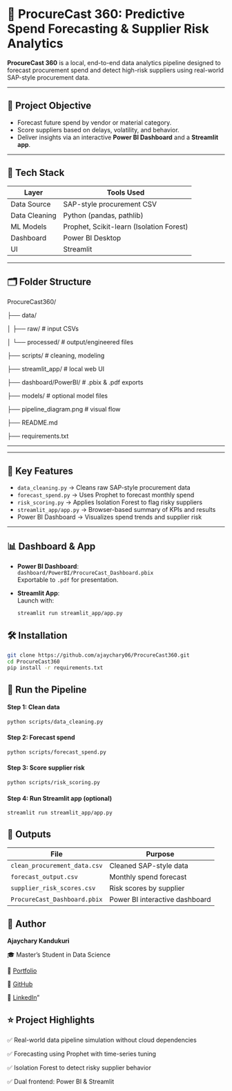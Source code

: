 # 🚀 ProcureCast 360: Predictive Spend Forecasting & Supplier Risk Analytics

**ProcureCast 360** is a local, end-to-end data analytics pipeline designed to forecast procurement spend and detect high-risk suppliers using real-world SAP-style procurement data.

---

## 🎯 Project Objective

- Forecast future spend by vendor or material category.
- Score suppliers based on delays, volatility, and behavior.
- Deliver insights via an interactive **Power BI Dashboard** and a **Streamlit app**.

---

## 🧩 Tech Stack

| Layer         | Tools Used                                      |
|---------------|-------------------------------------------------|
| Data Source   | SAP-style procurement CSV                       |
| Data Cleaning | Python (pandas, pathlib)                        |
| ML Models     | Prophet, Scikit-learn (Isolation Forest)        |
| Dashboard     | Power BI Desktop                                |
| UI            | Streamlit                                       |

---

## 🗂️ Folder Structure

ProcureCast360/

├── data/

│ ├── raw/ # input CSVs

│ └── processed/ # output/engineered files

├── scripts/ # cleaning, modeling

├── streamlit_app/ # local web UI

├── dashboard/PowerBI/ # .pbix & .pdf exports

├── models/ # optional model files

├── pipeline_diagram.png # visual flow

├── README.md

├── requirements.txt


---



---

## 🧠 Key Features

- `data_cleaning.py` → Cleans raw SAP-style procurement data
- `forecast_spend.py` → Uses Prophet to forecast monthly spend
- `risk_scoring.py` → Applies Isolation Forest to flag risky suppliers
- `streamlit_app/app.py` → Browser-based summary of KPIs and results
- Power BI Dashboard → Visualizes spend trends and supplier risk

---

## 📊 Dashboard & App

- **Power BI Dashboard**:  
  `dashboard/PowerBI/ProcureCast_Dashboard.pbix`  
  Exportable to `.pdf` for presentation.

- **Streamlit App**:  
  Launch with:
  ```bash
  streamlit run streamlit_app/app.py
  ```

## 🛠️ Installation

``` bash
git clone https://github.com/ajaychary06/ProcureCast360.git
cd ProcureCast360
pip install -r requirements.txt
```

## 📁 Run the Pipeline
#### Step 1: Clean data

``` bash
python scripts/data_cleaning.py
```

#### Step 2: Forecast spend

``` bash
python scripts/forecast_spend.py
```

#### Step 3: Score supplier risk
``` bash
python scripts/risk_scoring.py
```

#### Step 4: Run Streamlit app (optional)
``` bash
streamlit run streamlit_app/app.py
```


## 📌 Outputs

| File                         | Purpose                        |
| ---------------------------- | ------------------------------ |
| `clean_procurement_data.csv` | Cleaned SAP-style data         |
| `forecast_output.csv`        | Monthly spend forecast         |
| `supplier_risk_scores.csv`   | Risk scores by supplier        |
| `ProcureCast_Dashboard.pbix` | Power BI interactive dashboard |


## 👤 Author

**Ajaychary Kandukuri** 

🎓 Master’s Student in Data Science 

🔗 [Portfolio](https://ajaychary06.github.io/Portfolio/) 

🐍 [GitHub](https://github.com/ajaychary06) 

💼 [LinkedIn](https://www.linkedin.com/in/ajaychary-kandukuri-053a5a25a/)”



## ⭐ Project Highlights

✅ Real-world data pipeline simulation without cloud dependencies

✅ Forecasting using Prophet with time-series tuning

✅ Isolation Forest to detect risky supplier behavior

✅ Dual frontend: Power BI & Streamlit


